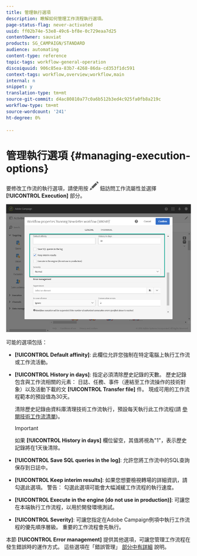 ```yaml
---
title: 管理執行選項
description: 瞭解如何管理工作流程執行選項。
page-status-flag: never-activated
uuid: ff02b74e-53e8-49c6-bf8e-0c729eaa7d25
contentOwner: sauviat
products: SG_CAMPAIGN/STANDARD
audience: automating
content-type: reference
topic-tags: workflow-general-operation
discoiquuid: 906c85ea-83b7-4268-86da-cd353f1dc591
context-tags: workflow,overview;workflow,main
internal: n
snippet: y
translation-type: tm+mt
source-git-commit: d4ac80810a77c0a6b512b3ed4c925fa0fb8a219c
workflow-type: tm+mt
source-wordcount: '241'
ht-degree: 0%

---
```



# 管理執行選項 {#managing-execution-options}

要修改工作流的執行選項，請使用按 ![](assets/edit_darkgrey-24px.png) 鈕訪問工作流屬性並選擇 **[!UICONTROL Execution]** 部分。

![](assets/wkf_execution_6.png)

可能的選項包括：

* **[!UICONTROL Default affinity]**: 此欄位允許您強制在特定電腦上執行工作流或工作流活動。

* **[!UICONTROL History in days]**: 指定必須清除歷史記錄的天數。 歷史記錄包含與工作流相關的元素： 日誌、任務、事件（連結至工作流操作的技術對象）以及活動下載的文 **[!UICONTROL Transfer file]** 件。 現成可用的工作流程範本的預設值為30天。

   清除歷史記錄由資料庫清理技術工作流執行，預設每天執行此工作流程(請 [參閱技術工作流清單](../../administration/using/technical-workflows.md))。

   >[!IMPORTANT]
   >
   >如果 **[!UICONTROL History in days]** 欄位留空，其值將視為&quot;1&quot;，表示歷史記錄將在1天後清除。

* **[!UICONTROL Save SQL queries in the log]**: 允許您將工作流中的SQL查詢保存到日誌中。

* **[!UICONTROL Keep interim results]**: 如果您想要檢視轉場的詳細資訊，請勾選此選項。 警告： 勾選此選項可能會大幅減緩工作流程的執行速度。

* **[!UICONTROL Execute in the engine (do not use in production)]**: 可讓您在本端執行工作流程，以用於開發環境測試。

* **[!UICONTROL Severity]**: 可讓您指定在Adobe Campaign例項中執行工作流程的優先順序層級。 重要的工作流程會先執行。

本節 **[!UICONTROL Error management]** 提供其他選項，可讓您管理工作流程在發生錯誤時的運作方式。 這些選項在「錯誤管理」 [部分中有詳細](../../automating/using/monitoring-workflow-execution.md#error-management) 說明。
